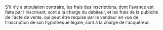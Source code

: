 S'il n'y a stipulation contraire, les frais des inscriptions, dont l'avance est faite par l'inscrivant, sont à la charge du débiteur, et les frais de la publicité de l'acte de vente, qui peut être requise par le vendeur en vue de l'inscription de son hypothèque légale, sont à la charge de l'acquéreur.
